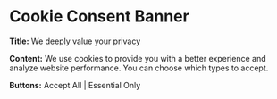# Cookie Consent Banner

**Title:** We deeply value your privacy

**Content:** We use cookies to provide you with a better experience and analyze website performance. You can choose which types to accept.

**Buttons:** Accept All | Essential Only
